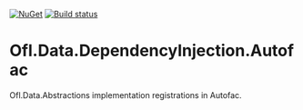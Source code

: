 [![NuGet](https://img.shields.io/nuget/v/Ofl.Data.DependencyInjection.Autofac.svg)](https://www.nuget.org/packages/Ofl.Data.DependencyInjection.Autofac/)
[![Build status](https://ci.appveyor.com/api/projects/status/y48tfossisxdjt5g?svg=true)](https://ci.appveyor.com/project/OneFrameLink/ofl-data-dependencyinjection-autofac)

# Ofl.Data.DependencyInjection.Autofac
Ofl.Data.Abstractions implementation registrations in Autofac.